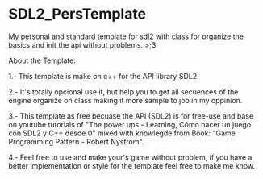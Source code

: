 # SDL2_PersTemplate
My personal and standard template for sdl2 with class for organize the basics and init the api without problems. >;3

About the Template:

1.- This template is make on c++ for the API library SDL2

2.- It's totally opcional use it, but help you to get all secuences of the engine organize on class making it more sample to job in my oppinion.

3.- This template as free becuase the API (SDL2) is for free-use and base on youtube tutorials of "The power ups - Learning, Cómo hacer un juego con SDL2 y C++ desde 0" mixed with knowlegde from Book: "Game Programming Pattern - Robert Nystrom".

4.- Feel free to use and make your's game without problem, if you have a better implementation or style for the template feel free to make me know.
